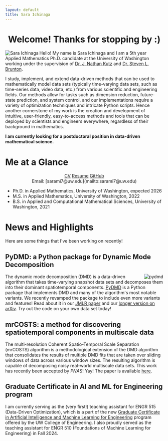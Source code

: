 ```yaml
---
layout: default
title: Sara Ichinaga
---
```


<center>
  <h1>Welcome! Thanks for stopping by :)</h1>
</center>

<img align="left" src="https://sichinaga.github.io/files/me-3.jpg" alt="Sara Ichinaga" class="left-image"/>

Hello! My name is Sara Ichinaga and I am a 5th year Applied Mathematics Ph.D. candidate at the University of Washington working under the supervision of [Dr. J. Nathan Kutz](https://faculty.washington.edu/kutz/) and [Dr. Steven L. Brunton](https://www.eigensteve.com/).

I study, implement, and extend data-driven methods that can be used to mathematically model data sets (typically time-varying data sets, such as time-series data, video data, etc.) from various scientific and engineering fields. Our methods allow for tasks such as dimension reduction, future-state prediction, and system control, and our implementations require a variety of optimization techniques and intricate Python scripts. Hence another cornerstone of my work is the creation and development of intuitive, user-friendly, easy-to-access methods and tools that can be deployed by scientists and engineers everywhere, regardless of their background in mathematics.

**I am currently looking for a postdoctoral position in data-driven mathematical science.**

# Me at a Glance
<center>
<a href="https://sichinaga.github.io/files/CV-Sara-Ichinaga.pdf" class="btn-light">CV</a>
<a href="https://sichinaga.github.io/files/RESUME-Sara-Ichinaga.pdf" class="btn-light">Resume</a>
<a href="https://github.com/sichinaga/" class="btn-light">GitHub</a>
</center>

<center>
  Email: [sarami7@uw.edu](mailto:sarami7@uw.edu)
</center>

- Ph.D. in Applied Mathematics, University of Washington, expected 2026
- M.S. in Applied Mathematics, University of Washington, 2022
- B.S. in Applied and Computational Mathematical Sciences, University of Washington, 2021

# News and Highlights
Here are some things that I've been working on recently!

## PyDMD: a Python package for Dynamic Mode Decomposition

<img align="right" src="https://sichinaga.github.io/files/logo_PyDMD.png" alt="pydmd" class="small-right-image"/>

The dynamic mode decomposition (DMD) is a data-driven algorithm that takes time-varying snapshot data sets and decomposes them into their dominant spatiotemporal components. [PyDMD](https://github.com/PyDMD/PyDMD) is a Python package that implements DMD and many of the algorithm's most notable variants. We recently revamped the package to include even more variants and features! Read about it in our [JMLR paper](http://jmlr.org/papers/v25/24-0739.html) and our [longer version on arXiv](https://arxiv.org/abs/2402.07463). Try out the code on your own data set today!

## mrCOSTS: a method for discovering spatiotemporal components in multiscale data
The multi-resolution Coherent Spatio-Temporal Scale Separation (mrCOSTS) algorithm is a methodological extension of the DMD algorithm that consolidates the results of multiple DMD fits that are taken over sliding windows of data across various window sizes. The resulting algorithm is capable of decomposing noisy real-world multiscale data sets. This work has recently been accepted by _PNAS_! Yay! The paper is available [here](https://www.pnas.org/doi/10.1073/pnas.2415786122).

## Graduate Certificate in AI and ML for Engineering program
I am currently serving as the (very first!) teaching assistant for ENGR 515 (Data-Driven Optimization), which is a part of the new [Graduate Certificate in Artificial Intelligence and Machine Learning for Engineering](https://www.engr.washington.edu/admission/professional-masters-certificates/artificial-intelligence-and-machine-learning-certificate) program offered by the UW College of Engineering. I also proudly served as the teaching assistant for ENGR 510 (Foundations of Machine Learning for Engineering) in Fall 2024.
